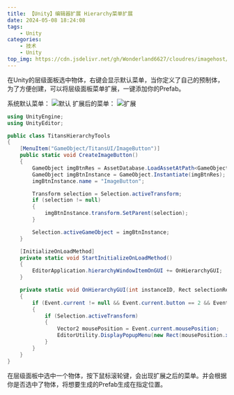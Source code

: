 ```yaml
---
title: 【Unity】编辑器扩展 Hierarchy菜单扩展
date: 2024-05-08 18:24:08
tags:
    - Unity
categories:
    - 技术
    - Unity
top_img: https://cdn.jsdelivr.net/gh/Wonderland6627/cloudres/imagehost/07393c4437cc5e0cb7589e9194807fedd2cd0a3c.jpg
---
```


在Unity的层级面板选中物体，右键会显示默认菜单，当你定义了自己的预制体，为了方便创建，可以将层级面板菜单扩展，一键添加你的Prefab。

系统默认菜单：
![默认](https://cdn.jsdelivr.net/gh/Wonderland6627/cloudres/blog/20210506111403229.jpg)
扩展后的菜单：
![扩展](https://cdn.jsdelivr.net/gh/Wonderland6627/cloudres/blog/20210506111504446.jpg)

```csharp
using UnityEngine;
using UnityEditor;

public class TitansHierarchyTools
{
    [MenuItem("GameObject/TitansUI/ImageButton")]
    public static void CreateImageButton()
    {
        GameObject imgBtnRes = AssetDatabase.LoadAssetAtPath<GameObject>("UIPrefabs/ImageButton");
        GameObject imgBtnInstance = GameObject.Instantiate(imgBtnRes);
        imgBtnInstance.name = "ImageButton";

        Transform selection = Selection.activeTransform;
        if (selection != null)
        {
            imgBtnInstance.transform.SetParent(selection);
        }

        Selection.activeGameObject = imgBtnInstance;
    }

    [InitializeOnLoadMethod]
    private static void StartInitializeOnLoadMethod()
    {
        EditorApplication.hierarchyWindowItemOnGUI += OnHierarchyGUI;
    }

    private static void OnHierarchyGUI(int instanceID, Rect selectionRect)
    {
        if (Event.current != null && Event.current.button == 2 && Event.current.type <= EventType.MouseUp)
        {
            if (Selection.activeTransform)
            {
                Vector2 mousePosition = Event.current.mousePosition;
                EditorUtility.DisplayPopupMenu(new Rect(mousePosition.x, mousePosition.y, 0, 0), "GameObject/", null);
            }
        }
    }
}
```
在层级面板中选中一个物体，按下鼠标滚轮键，会出现扩展之后的菜单。并会根据你是否选中了物体，将想要生成的Prefab生成在指定位置。